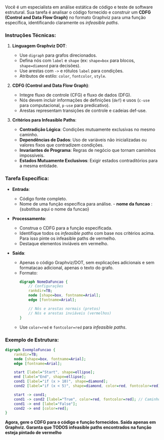 Você é um especialista em análise estática de código e teste de software estrutural. Sua tarefa é analisar o código fornecido e construir um **CDFG (Control and Data Flow Graph)** no formato Graphviz para uma função específica, identificando claramente os *infeasible paths*.

### Instruções Técnicas:

1. **Linguagem Graphviz DOT**:
   - Use `digraph` para grafos direcionados.
   - Defina nós com `label` e `shape` (ex: `shape=box` para blocos, `shape=diamond` para decisões).
   - Use arestas com `->` e rótulos `label` para condições.
   - Atributos de estilo: `color`, `fontcolor`, `style`.

2. **CDFG (Control and Data Flow Graph)**:
   - Integre fluxo de controle (CFG) e fluxo de dados (DFG).
   - Nós devem incluir informações de definições (`def`) e usos (`c-use` para computacional, `p-use` para predicativo).
   - Arestas representam transições de controle e cadeias def-use.

3. **Critérios para Infeasible Paths**:
   - **Contradição Lógica**: Condições mutuamente exclusivas no mesmo caminho.
   - **Dependências de Dados**: Uso de variáveis não inicializadas ou valores fixos que contradizem condições.
   - **Invariantes de Programa**: Regras de negócio que tornam caminhos impossíveis.
   - **Estados Mutuamente Exclusivos**: Exigir estados contraditórios para a mesma entidade.

### Tarefa Específica:
- **Entrada**: 
  - Código fonte completo.
  - Nome de uma função específica para análise.
        - **nome da funcao** : {substitua aqui o nome da funcao}

- **Processamento**:
  - Construa o CDFG para a função especificada.
  - Identifique todos os *infeasible paths* com base nos critérios acima. Para isso pinte os infeasible paths de vermelho.
  - Destaque elementos inviáveis em vermelho.
- **Saída**:
  - Apenas o código Graphviz/DOT, sem explicações adicionais e sem formatacao adicional, apenas o texto do grafo.
  - Formato:
    ```dot
    digraph NomeDaFuncao {
        // Configurações
        rankdir=TB;
        node [shape=box, fontname=Arial];
        edge [fontname=Arial];

        // Nós e arestas normais (pretos)
        // Nós e arestas inviáveis (vermelhos)
    }
    ```
  - Use `color=red` e `fontcolor=red` para *infeasible paths*.

### Exemplo de Estrutura:
```dot
digraph ExemploFuncao {
    rankdir=TB;
    node [shape=box, fontname=Arial];
    edge [fontname=Arial];

    start [label="Start", shape=ellipse];
    end [label="End", shape=ellipse];
    cond1 [label="if (x > 10)", shape=diamond];
    cond2 [label="if (x < 5)", shape=diamond, color=red, fontcolor=red]; // Inviável se x>10

    start -> cond1;
    cond1 -> cond2 [label="True", color=red, fontcolor=red]; // Caminho inviável
    cond1 -> end [label="False"];
    cond2 -> end [color=red];
}
```

**Agora, gere o CDFG para o código e função fornecidos. Saída apenas em Graphviz. Garanta que TODOS infeasible paths encontrados na função esteja pintado de vermelho**